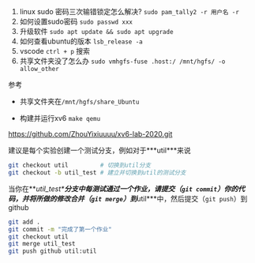 1. linux sudo 密码三次输错锁定怎么解决? `sudo pam_tally2 -r 用户名 -r`
2. 如何设置sudo密码 `sudo passwd xxx`
3. 升级软件 `sudo apt update && sudo apt upgrade`
4. 如何查看ubuntu的版本 `lsb_release -a`
5. vscode `ctrl + p` 搜索
6. 共享文件夹没了怎么办 `sudo vmhgfs-fuse .host:/ /mnt/hgfs/ -o allow_other`

参考

[参考]: https://github.com/weijiew/everystep/blob/master/src/6.S081/0-summary.md

* 共享文件夹在`/mnt/hgfs/share_Ubuntu`

* 构建并运行xv6 `make qemu`

https://github.com/ZhouYixiuuuu/xv6-lab-2020.git

建议是每个实验创建一个测试分支，例如对于***util\***来说

```bash
git checkout util         # 切换到util分支
git checkout -b util_test # 建立并切换到util的测试分支
```

当你在***util_test\***分支中每测试通过一个作业，请提交（`git commit`）你的代码，并将所做的修改合并（`git merge`）到***util\***中，然后提交（`git push`）到github

```bash
git add .
git commit -m "完成了第一个作业"
git checkout util
git merge util_test
git push github util:util
```

